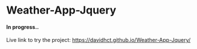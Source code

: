 # Weather-App-Jquery

#### In progress..

Live link to try the project: https://davidhct.github.io/Weather-App-Jquery/
